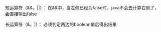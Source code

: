 短运算符（&&，||）：
        在&&中，当左侧已经为false时，java不会去计算右侧了，会直接输出false
        
长运算符（&，|）：
        必须判定两边的boolean值后得出结果

